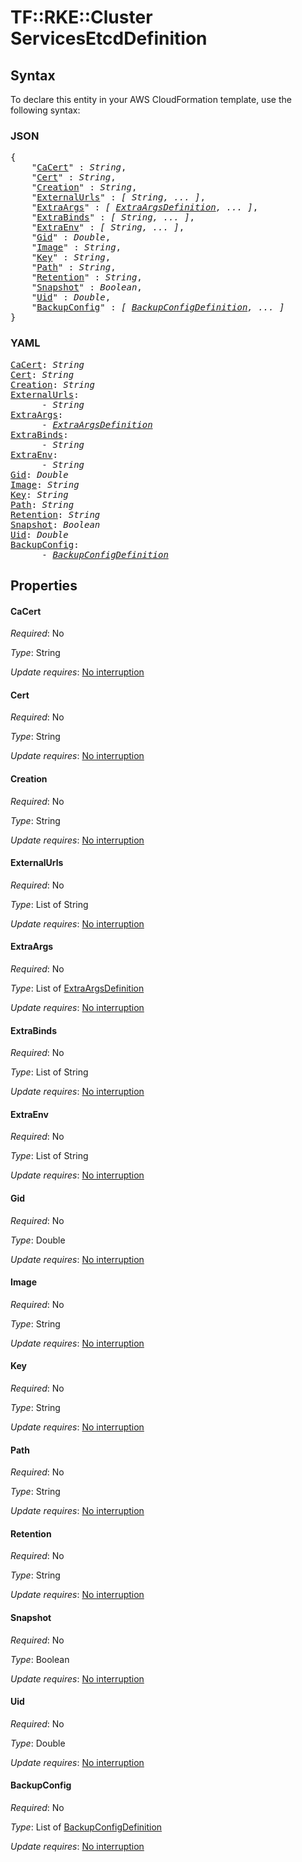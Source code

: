 # TF::RKE::Cluster ServicesEtcdDefinition

## Syntax

To declare this entity in your AWS CloudFormation template, use the following syntax:

### JSON

<pre>
{
    "<a href="#cacert" title="CaCert">CaCert</a>" : <i>String</i>,
    "<a href="#cert" title="Cert">Cert</a>" : <i>String</i>,
    "<a href="#creation" title="Creation">Creation</a>" : <i>String</i>,
    "<a href="#externalurls" title="ExternalUrls">ExternalUrls</a>" : <i>[ String, ... ]</i>,
    "<a href="#extraargs" title="ExtraArgs">ExtraArgs</a>" : <i>[ <a href="extraargsdefinition.md">ExtraArgsDefinition</a>, ... ]</i>,
    "<a href="#extrabinds" title="ExtraBinds">ExtraBinds</a>" : <i>[ String, ... ]</i>,
    "<a href="#extraenv" title="ExtraEnv">ExtraEnv</a>" : <i>[ String, ... ]</i>,
    "<a href="#gid" title="Gid">Gid</a>" : <i>Double</i>,
    "<a href="#image" title="Image">Image</a>" : <i>String</i>,
    "<a href="#key" title="Key">Key</a>" : <i>String</i>,
    "<a href="#path" title="Path">Path</a>" : <i>String</i>,
    "<a href="#retention" title="Retention">Retention</a>" : <i>String</i>,
    "<a href="#snapshot" title="Snapshot">Snapshot</a>" : <i>Boolean</i>,
    "<a href="#uid" title="Uid">Uid</a>" : <i>Double</i>,
    "<a href="#backupconfig" title="BackupConfig">BackupConfig</a>" : <i>[ <a href="backupconfigdefinition.md">BackupConfigDefinition</a>, ... ]</i>
}
</pre>

### YAML

<pre>
<a href="#cacert" title="CaCert">CaCert</a>: <i>String</i>
<a href="#cert" title="Cert">Cert</a>: <i>String</i>
<a href="#creation" title="Creation">Creation</a>: <i>String</i>
<a href="#externalurls" title="ExternalUrls">ExternalUrls</a>: <i>
      - String</i>
<a href="#extraargs" title="ExtraArgs">ExtraArgs</a>: <i>
      - <a href="extraargsdefinition.md">ExtraArgsDefinition</a></i>
<a href="#extrabinds" title="ExtraBinds">ExtraBinds</a>: <i>
      - String</i>
<a href="#extraenv" title="ExtraEnv">ExtraEnv</a>: <i>
      - String</i>
<a href="#gid" title="Gid">Gid</a>: <i>Double</i>
<a href="#image" title="Image">Image</a>: <i>String</i>
<a href="#key" title="Key">Key</a>: <i>String</i>
<a href="#path" title="Path">Path</a>: <i>String</i>
<a href="#retention" title="Retention">Retention</a>: <i>String</i>
<a href="#snapshot" title="Snapshot">Snapshot</a>: <i>Boolean</i>
<a href="#uid" title="Uid">Uid</a>: <i>Double</i>
<a href="#backupconfig" title="BackupConfig">BackupConfig</a>: <i>
      - <a href="backupconfigdefinition.md">BackupConfigDefinition</a></i>
</pre>

## Properties

#### CaCert

_Required_: No

_Type_: String

_Update requires_: [No interruption](https://docs.aws.amazon.com/AWSCloudFormation/latest/UserGuide/using-cfn-updating-stacks-update-behaviors.html#update-no-interrupt)

#### Cert

_Required_: No

_Type_: String

_Update requires_: [No interruption](https://docs.aws.amazon.com/AWSCloudFormation/latest/UserGuide/using-cfn-updating-stacks-update-behaviors.html#update-no-interrupt)

#### Creation

_Required_: No

_Type_: String

_Update requires_: [No interruption](https://docs.aws.amazon.com/AWSCloudFormation/latest/UserGuide/using-cfn-updating-stacks-update-behaviors.html#update-no-interrupt)

#### ExternalUrls

_Required_: No

_Type_: List of String

_Update requires_: [No interruption](https://docs.aws.amazon.com/AWSCloudFormation/latest/UserGuide/using-cfn-updating-stacks-update-behaviors.html#update-no-interrupt)

#### ExtraArgs

_Required_: No

_Type_: List of <a href="extraargsdefinition.md">ExtraArgsDefinition</a>

_Update requires_: [No interruption](https://docs.aws.amazon.com/AWSCloudFormation/latest/UserGuide/using-cfn-updating-stacks-update-behaviors.html#update-no-interrupt)

#### ExtraBinds

_Required_: No

_Type_: List of String

_Update requires_: [No interruption](https://docs.aws.amazon.com/AWSCloudFormation/latest/UserGuide/using-cfn-updating-stacks-update-behaviors.html#update-no-interrupt)

#### ExtraEnv

_Required_: No

_Type_: List of String

_Update requires_: [No interruption](https://docs.aws.amazon.com/AWSCloudFormation/latest/UserGuide/using-cfn-updating-stacks-update-behaviors.html#update-no-interrupt)

#### Gid

_Required_: No

_Type_: Double

_Update requires_: [No interruption](https://docs.aws.amazon.com/AWSCloudFormation/latest/UserGuide/using-cfn-updating-stacks-update-behaviors.html#update-no-interrupt)

#### Image

_Required_: No

_Type_: String

_Update requires_: [No interruption](https://docs.aws.amazon.com/AWSCloudFormation/latest/UserGuide/using-cfn-updating-stacks-update-behaviors.html#update-no-interrupt)

#### Key

_Required_: No

_Type_: String

_Update requires_: [No interruption](https://docs.aws.amazon.com/AWSCloudFormation/latest/UserGuide/using-cfn-updating-stacks-update-behaviors.html#update-no-interrupt)

#### Path

_Required_: No

_Type_: String

_Update requires_: [No interruption](https://docs.aws.amazon.com/AWSCloudFormation/latest/UserGuide/using-cfn-updating-stacks-update-behaviors.html#update-no-interrupt)

#### Retention

_Required_: No

_Type_: String

_Update requires_: [No interruption](https://docs.aws.amazon.com/AWSCloudFormation/latest/UserGuide/using-cfn-updating-stacks-update-behaviors.html#update-no-interrupt)

#### Snapshot

_Required_: No

_Type_: Boolean

_Update requires_: [No interruption](https://docs.aws.amazon.com/AWSCloudFormation/latest/UserGuide/using-cfn-updating-stacks-update-behaviors.html#update-no-interrupt)

#### Uid

_Required_: No

_Type_: Double

_Update requires_: [No interruption](https://docs.aws.amazon.com/AWSCloudFormation/latest/UserGuide/using-cfn-updating-stacks-update-behaviors.html#update-no-interrupt)

#### BackupConfig

_Required_: No

_Type_: List of <a href="backupconfigdefinition.md">BackupConfigDefinition</a>

_Update requires_: [No interruption](https://docs.aws.amazon.com/AWSCloudFormation/latest/UserGuide/using-cfn-updating-stacks-update-behaviors.html#update-no-interrupt)

